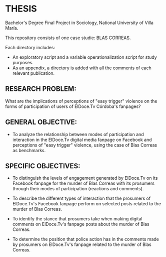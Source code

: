 # THESIS

Bachelor's Degree Final Project in Sociology, National University of Villa María.

This repository consists of one case studie: BLAS CORREAS.

Each directory includes: 
* An exploratory script and a variable operationalization script for study purposes.
* As an appendix, a directory is added with all the comments of each relevant publication.



## RESEARCH PROBLEM:

What are the implications of perceptions of "easy trigger" violence on the forms of participation of users of ElDoce.Tv Córdoba's fanpages?

## GENERAL OBJECTIVE:

* To analyze the relationship between modes of participation and interaction in the ElDoce.Tv digital media fanpage on Facebook and perceptions of "easy trigger" violence, using the case of Blas Correas as benchmarks.

## SPECIFIC OBJECTIVES:


* To distinguish the levels of engagement generated by ElDoce.Tv on its Facebook fanpage for the murder of Blas Correas with its prosumers through their modes of participation (reactions and comments).

* To describe the different types of interaction that the prosumers of ElDoce.Tv's Facebook fanpage perform on selected posts related to the murder of Blas Correas. 

* To identify the stance that prosumers take when making digital comments on ElDoce.Tv's fanpage posts about the murder of Blas Correas.

* To determine the position that police action has in the comments made by prosumers on ElDoce.Tv's fanpage related to the murder of Blas Correas.
